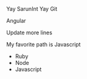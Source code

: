Yay
SarunInt
Yay Git

Angular

Update more lines

My favorite path is Javascript

* Ruby
* Node
* Javascript

